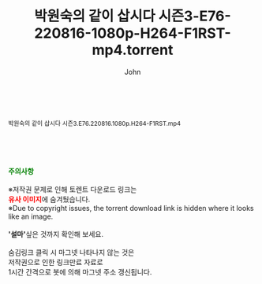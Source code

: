 ﻿---
layout: post
title:  "박원숙의 같이 삽시다 시즌3-E76-220816-1080p-H264-F1RST-mp4.torrent"
author: John
categories: [ 방송/음악 ]
tags: [  ]
image:  
description: "박원숙의 같이 삽시다 시즌3-E76-220816-1080p-H264-F1RST-mp4 torrent 정보 공유"
toc: true
toc_sticky: true
---

<br>
<div class="view-img">
<a class="view_image" href="http://torrentmobile61.com/bbs/view_image.php?fn=%2Fdata%2Ffile%2Fmusic%2F3735183265_ic3hxwzd_e2f9eec55d654d15926039b7f2e8df8493685b4e.jpg" target="_blank"><img alt="" class="img-tag" content="http://torrentmobile61.com/data/file/music/3735183265_ic3hxwzd_e2f9eec55d654d15926039b7f2e8df8493685b4e.jpg" itemprop="image" src="http://torrentmobile61.com/data/file/music/thumb-3735183265_ic3hxwzd_e2f9eec55d654d15926039b7f2e8df8493685b4e_835x2212.jpg"/></a></div><div class="view-content" itemprop="description">
<p><span style="font-size:12px;">박원숙의 같이 삽시다 시즌3.E76.220816.1080p.H264-F1RST.mp4</span> </p> </div>
    
<br><br><br>
<p data-ke-size="size16"><b><span style="color: green;">주의사항</span></b><br /><br />※저작권 문제로 인해 토렌트 다운로드 링크는<br /><b><span style="color: red;">유사 이미지</span></b>에 숨겨뒀습니다.<br />※Due to copyright issues, the torrent download link is hidden where it looks like an image.<br /><br /><b>'설마'</b>싶은 것까지 확인해 보세요.<br /><br />숨김링크 클릭 시 마그넷 나타나지 않는 것은<br />저작권으로 인한 링크만료 자료로<br />1시간 간격으로 봇에 의해 마그넷 주소 갱신됩니다.</p>
